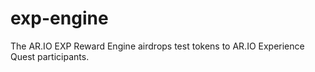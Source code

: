 # exp-engine
The AR.IO EXP Reward Engine airdrops test tokens to AR.IO Experience Quest participants.
